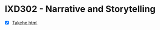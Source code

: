 # IXD302 - Narrative and Storytelling

- [x] [Takehe html](http://ingahampton.github.io/IXD302-Narrative-and-Storytelling/takahe.html)

